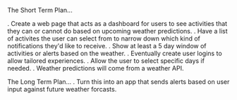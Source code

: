 The Short Term Plan...

. Create a web page that acts as a dashboard for users to see activities that they can or cannot do based on upcoming weather predictions. 
. Have a list of activites the user can select from to narrow down which kind of notifications they'd like to receive.
. Show at least a 5 day window of activities or alerts based on the weather. 
. Eventually create user logins to allow tailored experiences.
. Allow the user to select specific days if needed. 
. Weather predictions will come from a weather API. 


The Long Term Plan...
. Turn this into an app that sends alerts based on user input against future weather forcasts.